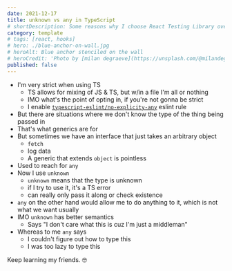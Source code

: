 ```yaml
---
date: 2021-12-17
title: unknown vs any in TypeScript
# shortDescription: Some reasons why I choose React Testing Library over Enzyme for testing React components
category: template
# tags: [react, hooks]
# hero: ./blue-anchor-on-wall.jpg
# heroAlt: Blue anchor stenciled on the wall
# heroCredit: 'Photo by [milan degraeve](https://unsplash.com/@milandegraeve)'
published: false
---
```


- I'm very strict when using TS
  - TS allows for mixing of JS & TS, but w/in a file I'm all or nothing
  - IMO what's the point of opting in, if you're not gonna be strict
  - I enable [`typescript-eslint/no-explicity-any`](https://github.com/typescript-eslint/typescript-eslint/blob/master/packages/eslint-plugin/docs/rules/no-explicit-any.md) eslint rule
- But there are situations where we don't know the type of the thing being passed in
- That's what generics are for
- But sometimes we have an interface that just takes an arbitrary object
  - `fetch`
  - log data
  - A generic that extends `object` is pointless
- Used to reach for `any`
- Now I use `unknown`
  - `unknown` means that the type is unknown
  - if I try to use it, it's a TS error
  - can really only pass it along or check existence
- `any` on the other hand would allow me to do anything to it, which is not what we want usually
- IMO `unknown` has better semantics
  - Says "I don't care what this is cuz I'm just a middleman"
- Whereas to me `any` says
  - I couldn't figure out how to type this
  - I was too lazy to type this

Keep learning my friends. 🤓
